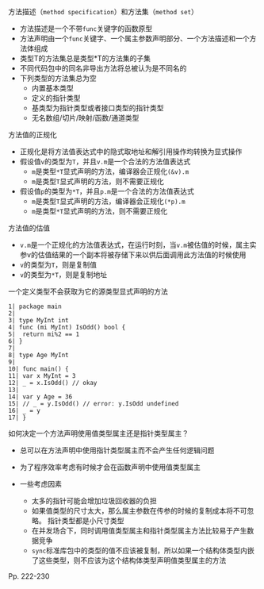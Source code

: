 

方法描述（`method specification`）和方法集（`method set`）

-   方法描述是一个不带`func`关键字的函数原型
-   方法声明由一个`func`关键字、一个属主参数声明部分、一个方法描述和一个方法体组成
-   类型T的方法集总是类型*T的方法集的子集
-   不同代码包中的同名非导出方法将总被认为是不同名的
-   下列类型的方法集总为空
    -   内置基本类型
    -   定义的指针类型
    -   基类型为指针类型或者接口类型的指针类型
    -   无名数组/切片/映射/函数/通道类型



方法值的正规化

-   正规化是将方法值表达式中的隐式取地址和解引用操作均转换为显式操作
-   假设值`v`的类型为`T`，并且`v.m`是一个合法的方法值表达式
    -   `m`是类型`*T`显式声明的方法，编译器会正规化`(&v).m`
    -   `m`是类型`T`显式声明的方法，则不需要正规化
-   假设值`p`的类型为`*T`，并且`p.m`是一个合法的方法值表达式
    -   `m`是类型`T`显式声明的方法，编译器会正规化`(*p).m`
    -   `m`是类型`*T`显式声明的方法，则不需要正规化



方法值的估值

-   `v.m`是一个正规化的方法值表达式，在运行时刻，当`v.m`被估值的时候，属主实参v的估值结果的一个副本将被存储下来以供后面调用此方法值的时候使用
-   `v`的类型为`T`，则是复制值
-   `v`的类型为`*T`，则是复制地址





一个定义类型不会获取为它的源类型显式声明的方法

```
1| package main
2|
3| type MyInt int
4| func (mi MyInt) IsOdd() bool {
5| 	return mi%2 == 1
6| }
7|
8| type Age MyInt
9|
10| func main() {
11| var x MyInt = 3
12| _ = x.IsOdd() // okay
13| 
14| var y Age = 36
15| // _ = y.IsOdd() // error: y.IsOdd undefined
16| _ = y
17| }
```





如何决定一个方法声明使用值类型属主还是指针类型属主？

-   总可以在方法声明中使用指针类型属主而不会产生任何逻辑问题

-   为了程序效率考虑有时候才会在函数声明中使用值类型属主

-   一些考虑因素

    -   太多的指针可能会增加垃圾回收器的负担
    -   如果值类型的尺寸太大，那么属主参数在传参的时候的复制成本将不可忽略。 指针类型都是小尺寸类型
    -   在并发场合下，同时调用值类型属主和指针类型属主方法比较易于产生数据竞争
    -   `sync`标准库包中的类型的值不应该被复制，所以如果一个结构体类型内嵌了这些类型，则不应该为这个结构体类型声明值类型属主的方法

    

Pp. 222-230
